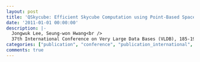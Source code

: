 ```yaml
---
layout: post
title: 'QSkycube: Efficient Skycube Computation using Point-Based Space Partitioning'
date: '2011-01-01 00:00:00'
description: |-
  Jongwuk Lee, Seung-won Hwang<br />
  37th International Conference on Very Large Data Bases (VLDB), 185-196, 2011
categories: ["publication", "conference", "publication_international", "conference_international"]
comments: true
---
```

